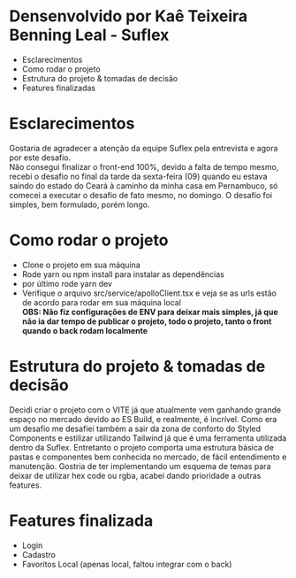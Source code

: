 # Densenvolvido por Kaê Teixeira Benning Leal - Suflex

- Esclarecimentos
- Como rodar o projeto
- Estrutura do projeto & tomadas de decisão
- Features finalizadas

# Esclarecimentos
Gostaria de agradecer a atenção da equipe Suflex pela entrevista e agora por este desafio.
<br>
Não consegui finalizar o front-end 100%, devido a falta de tempo mesmo, recebi o desafio no final da tarde da sexta-feira (09) quando eu estava saindo do estado do Ceará à caminho da minha casa em Pernambuco, só comecei a executar o desafio de fato mesmo, no domingo. O desafio foi simples, bem formulado, porém longo.

# Como rodar o projeto
- Clone o projeto em sua máquina
- Rode yarn ou npm install para instalar as dependências
- por último rode yarn dev
- Verifique o arquivo src/service/apolloClient.tsx e veja se as urls estão de acordo para rodar em sua máquina local 
<br><strong>OBS: Não fiz configurações de ENV para deixar mais simples, já que não ia dar tempo de publicar o projeto, todo o projeto, tanto o front quando o back rodam localmente</strong> 

# Estrutura do projeto & tomadas de decisão
Decidi criar o projeto com o VITE já que atualmente vem ganhando grande espaço no mercado devido ao ES Build, e realmente,  é incrível. Como era um desafio me desafiei também a sair da zona de conforto do Styled Components e estilizar utilizando Tailwind já que é uma ferramenta utilizada dentro da Suflex. Entretanto o projeto comporta uma estrutura básica de pastas e componentes bem conhecida no mercado, de fácil entendimento e manutenção. Gostria de ter implementando um esquema de temas para deixar de utilizar hex code ou rgba, acabei dando prioridade a outras features.

# Features finalizada
- Login
- Cadastro
- Favoritos Local (apenas local, faltou integrar com o back)
